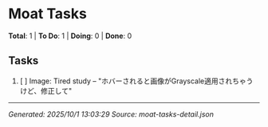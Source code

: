 # Moat Tasks

**Total**: 1 | **To Do**: 1 | **Doing**: 0 | **Done**: 0

## Tasks

1. [ ] Image: Tired study – "ホバーされると画像がGrayscale適用されちゃうけど、修正して"

---

_Generated: 2025/10/1 13:03:29_
_Source: moat-tasks-detail.json_
